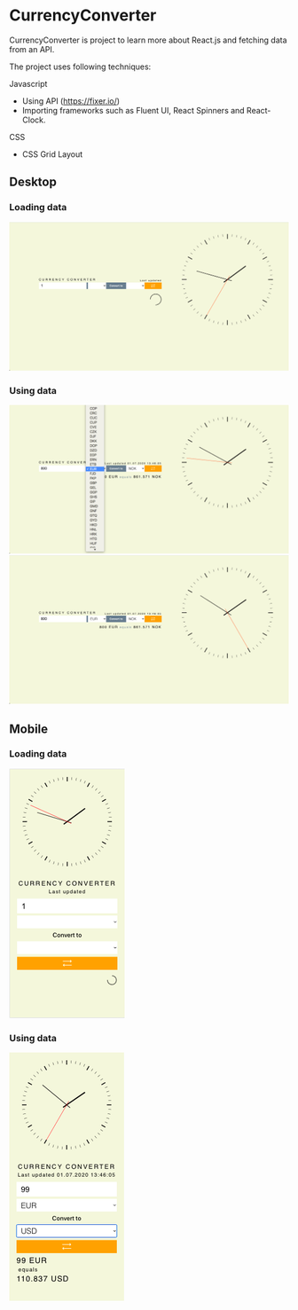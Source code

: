 # CurrencyConverter
CurrencyConverter is project to learn more about React.js and fetching data from an API.

The project uses following techniques:

Javascript
* Using API (https://fixer.io/)
* Importing frameworks such as Fluent UI, React Spinners and React-Clock.

CSS
* CSS Grid Layout


## Desktop

### Loading data
![](Application_Shots/Desktop_Loading.png)

### Using data
![](/Application_Shots/Desktop_Data_Select_Currency.png)
![](/Application_Shots/Desktop_Data.png)


## Mobile

### Loading data
![](/Application_Shots/Mobile_Loading.png)

### Using data
![](/Application_Shots/Mobile_Data.png)


